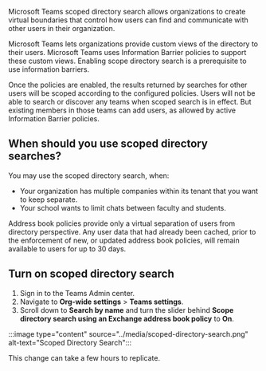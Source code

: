 Microsoft Teams scoped directory search allows organizations to create virtual boundaries that control how users can find and communicate with other users in their organization. 

Microsoft Teams lets organizations provide custom views of the directory to their users. Microsoft Teams uses Information Barrier policies to support these custom views. Enabling scope directory search is a prerequisite to use information barriers. 

Once the policies are enabled, the results returned by searches for other users will be scoped according to the configured policies. Users will not be able to search or discover any teams when scoped search is in effect. But existing members in those teams can add users, as allowed by active Information Barrier policies.

## When should you use scoped directory searches?

You may use the scoped directory search, when:

* Your organization has multiple companies within its tenant that you want to keep separate.
* Your school wants to limit chats between faculty and students.

Address book policies provide only a virtual separation of users from directory perspective. Any user data that had already been cached, prior to the enforcement of new, or updated address book policies, will remain available to users for up to 30 days.

## Turn on scoped directory search

1. Sign in to the Teams Admin center.
2. Navigate to **Org-wide settings** > **Teams settings**.
3. Scroll down to **Search by name** and turn the slider behind **Scope directory search using an Exchange address book policy** to **On**.

:::image type="content" source="../media/scoped-directory-search.png" alt-text="Scoped Directory Search":::

This change can take a few hours to replicate. 

